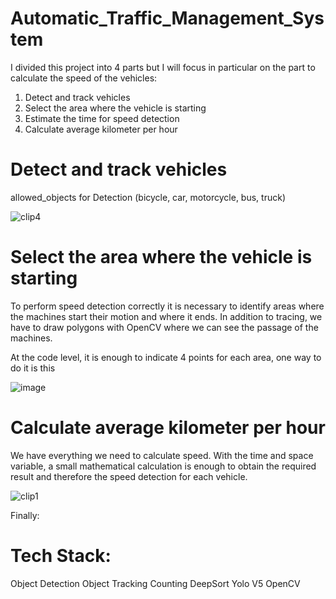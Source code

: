 # Automatic_Traffic_Management_System



I divided this project into 4 parts but I will focus in particular on the part to calculate the speed of the vehicles:

1) Detect and track vehicles
2) Select the area where the vehicle is starting
3) Estimate the time for speed detection
4) Calculate average kilometer per hour


# Detect and track vehicles

allowed_objects for Detection
(bicycle, car, motorcycle, bus, truck)

![clip4](https://github.com/Ashutosh-AI/Automatic_Traffic_Management_System/assets/53949585/d2f879b1-c911-4bf1-9171-08f127044851)



# Select the area where the vehicle is starting
To perform speed detection correctly it is necessary to identify areas where the machines start their motion and where it ends. In addition to tracing, we have to draw polygons with OpenCV where we can see the passage of the machines.

At the code level, it is enough to indicate 4 points for each area, one way to do it is this

![image](https://github.com/Ashutosh-AI/Automatic_Traffic_Management_System/assets/53949585/0ad2de31-28d1-41b6-ad84-0fc6cb0db7a8)


# Calculate average kilometer per hour
We have everything we need to calculate speed. With the time and space variable, a small mathematical calculation is enough to obtain the required result and therefore the speed detection for each vehicle.

![clip1](https://github.com/Ashutosh-AI/Automatic_Traffic_Management_System/assets/53949585/b7f78040-d380-4fbc-b803-138fbd0f3c8a)

Finally:



# Tech Stack:
Object Detection
Object Tracking
Counting
DeepSort
Yolo V5
OpenCV
